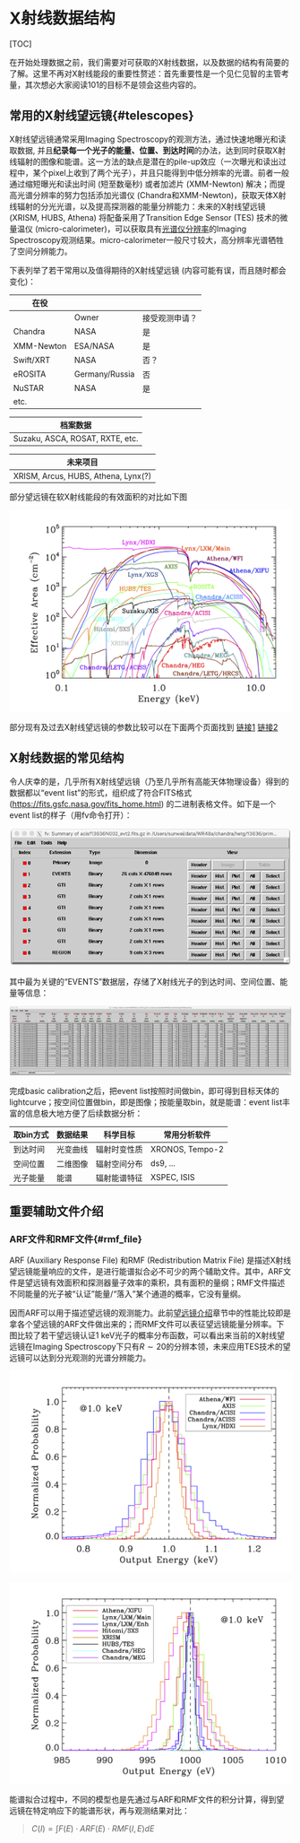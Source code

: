 # X射线数据结构

[TOC]

在开始处理数据之前，我们需要对可获取的X射线数据，以及数据的结构有简要的了解。这里不再对X射线能段的重要性赘述：首先重要性是一个见仁见智的主管考量，其次想必大家阅读101的目标不是领会这些内容的。

## 常用的X射线望远镜{#telescopes}

X射线望远镜通常采用Imaging Spectroscopy的观测方法，通过快速地曝光和读取数据, 并且**纪录每一个光子的能量、位置、到达时间**的办法，达到同时获取X射线辐射的图像和能谱。这一方法的缺点是潜在的pile-up效应（一次曝光和读出过程中，某个pixel上收到了两个光子），并且只能得到中低分辨率的光谱。前者一般通过缩短曝光和读出时间 (短至数毫秒) 或者加滤片 (XMM-Newton) 解决；而提高光谱分辨率的努力包括添加光谱仪 (Chandra和XMM-Newton)，获取天体X射线辐射的分光光谱，以及提高探测器的能量分辨能力：未来的X射线望远镜 (XRISM, HUBS, Athena) 将配备采用了Transition Edge Sensor (TES) 技术的微量温仪  (micro-calorimeter)，可以获取具有[光谱仪分辨率](#rmf_file)的Imaging Spectroscopy观测结果。micro-calorimeter一般尺寸较大，高分辨率光谱牺牲了空间分辨能力。

下表列举了若干常用以及值得期待的X射线望远镜 (内容可能有误，而且随时都会变化)：

| 在役       |                |                |
| ---------- | -------------- | -------------- |
|            | Owner          | 接受观测申请？ |
| Chandra    | NASA           | 是             |
| XMM-Newton | ESA/NASA       | 是             |
| Swift/XRT  | NASA           | 否？           |
| eROSITA    | Germany/Russia | 否             |
| NuSTAR     | NASA           | 是             |
| etc.       |                |                |

| 档案数据                        |
| ------------------------------- |
| Suzaku, ASCA, ROSAT, RXTE, etc. |

| 未来项目                            |
| ----------------------------------- |
| XRISM, Arcus, HUBS, Athena, Lynx(?) |

 部分望远镜在软X射线能段的有效面积的对比如下图

![arf_plot](media/arf_plot.png)

 部分现有及过去X射线望远镜的参数比较可以在下面两个页面找到
 [链接1](https://space.mit.edu/~jonathan/xray_detect.html)
 [链接2](https://heasarc.gsfc.nasa.gov/docs/xmm/about_why.html)

## X射线数据的常见结构

令人庆幸的是，几乎所有X射线望远镜（乃至几乎所有高能天体物理设备）得到的数据都以“event list”的形式，组织成了符合FITS格式 (https://fits.gsfc.nasa.gov/fits_home.html) 的二进制表格文件。如下是一个event list的样子（用fv命令打开）：

![fits_table](media/fits_table.png)

其中最为关键的“EVENTS”数据层，存储了X射线光子的到达时间、空间位置、能量等信息：

![evt_list](media/evt_list.png)

完成basic calibration之后，把event list按照时间做bin，即可得到目标天体的lightcurve；按空间位置做bin，即是图像；按能量取bin，就是能谱：event list丰富的信息极大地方便了后续数据分析：

| 取bin方式 | 数据结果 | 科学目标     | 常用分析软件    |
| --------- | -------- | ------------ | --------------- |
| 到达时间  | 光变曲线 | 辐射时变性质 | XRONOS, Tempo-2 |
| 空间位置  | 二维图像 | 辐射空间分布 | ds9, ...        |
| 光子能量  | 能谱     | 辐射能谱特征 | XSPEC, ISIS     |

## 重要辅助文件介绍

### ARF文件和RMF文件{#rmf_file}

ARF (Auxiliary Response File) 和RMF (Redistribution Matrix File) 是描述X射线望远镜能量响应的文件，是进行能谱拟合必不可少的两个辅助文件。其中，ARF文件是望远镜有效面积和探测器量子效率的乘积，具有面积的量纲；RMF文件描述不同能量的光子被“认证”能量/“落入”某个通道的概率，它没有量纲。

因而ARF可以用于描述望远镜的观测能力。此前[望远镜介绍](#telescopes)章节中的性能比较即是拿各个望远镜的ARF文件做出来的；而RMF文件可以表征望远镜能量分辨率。下图比较了若干望远镜认证1 keV光子的概率分布函数，可以看出来当前的X射线望远镜在Imaging Spectroscopy下只有$R\sim{}20$的分辨本领，未来应用TES技术的望远镜可以达到分光观测的光谱分辨能力。

![rmf_plot_low_1.0keV](media/rmf_plot_low_1.0keV.png)

![rmf_plot_high_1.0keV](media/rmf_plot_high_1.0keV.png)



能谱拟合过程中，不同的模型也是先通过与ARF和RMF文件的积分计算，得到望远镜在特定响应下的能谱形状，再与观测结果对比：

> $C(I)=\int{}F(E)\cdot{}ARF(E)\cdot{}RMF(I,E)dE$
